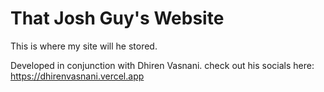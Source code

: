 # That Josh Guy's Website

This is where my site will he stored. 

Developed in conjunction with Dhiren Vasnani. check out his socials here:
https://dhirenvasnani.vercel.app
